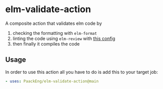# elm-validate-action

A composite action that validates elm code by

1. checking the formatting with `elm-format`
2. linting the code using `elm-review` with [this config](https://github.com/PaackEng/elm-review-config)
3. then finally it compiles the code

## Usage

In order to use this action all you have to do is add this to your target job:

```yml
- uses: PaackEng/elm-validate-action@main
```
